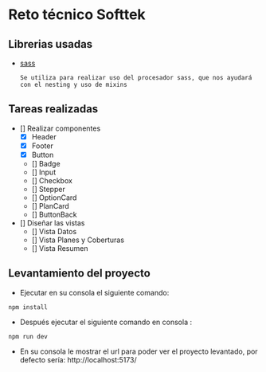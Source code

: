 # Reto técnico Softtek

## Librerias usadas

- [sass](https://www.npmjs.com/package/sass)

      Se utiliza para realizar uso del procesador sass, que nos ayudará con el nesting y uso de mixins

## Tareas realizadas
   - [] Realizar componentes
      - [X] Header
      - [X] Footer
      - [X] Button 
      - [] Badge
      - [] Input
      - [] Checkbox
      - [] Stepper
      - [] OptionCard
      - [] PlanCard
      - [] ButtonBack
   - [] Diseñar las vistas
      - [] Vista Datos
      - [] Vista Planes y Coberturas
      - [] Vista Resumen

## Levantamiento del proyecto
   - Ejecutar en su consola el siguiente comando: 
   ```
   npm install
   ```
   - Después ejecutar el siguiente comando en consola : 
   ```
   npm run dev
   ```
   - En su consola le mostrar el url para poder ver el proyecto levantado, por defecto sería:
   http://localhost:5173/
